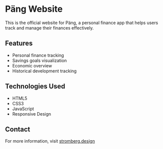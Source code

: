 # Päng Website

This is the official website for Päng, a personal finance app that helps users track and manage their finances effectively.

## Features

- Personal finance tracking
- Savings goals visualization
- Economic overview
- Historical development tracking

## Technologies Used

- HTML5
- CSS3
- JavaScript
- Responsive Design

## Contact

For more information, visit [stromberg.design](https://www.stromberg.design/) 